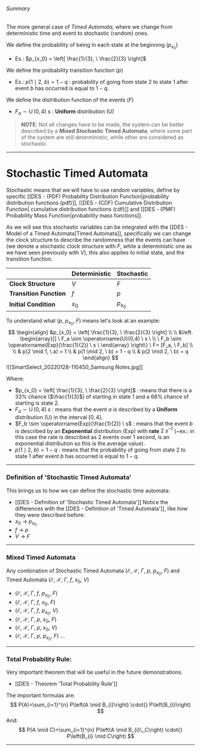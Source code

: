 ###### Summary
The more general case of *Timed Automata*, where we change from deterministic time and event to stochastic (random) ones.

We define the probability of being in each state at the beginning ($p_{x_0}$)
- Es.: $p_{x_0} = \left[ \frac{1}{3}, \ \frac{2}{3} \right]$

We define the probability transition function ($p$)
- Es.: $p(1 \mid 2, \ b) = 1 -q$  : probability of going from state $2$ to state $1$ after event $b$ has occurred is equal to $1-q$.

We define the distribution function of the events ($F$)
- $F_a \sim \operatorname{U}(0,4) \ s$ :  **Uniform** distribution ($\text{U}$) 

> **NOTE**:
> Not all changes have to be made, the system can be better described by a **Mixed Stochastic Timed Automata**, where some part of the system are still deterministic, while other are considered as stochastic

----
# Stochastic Timed Automata
Stochastic means that we will have to use random variables, define by specific [[DES - (PDF) Probability Distribution Function|probability distribution functions (pdf)]], [[DES - (CDF) Cumulative Distribution Function| cumulative distribution functions (cdf)]] and [[DES - (PMF) Probability Mass Function|probability mass functions]].

As we will see this stochastic variables can be integrated with the [[DES - Model of a Timed Automata|Timed Automata]], specifically we can change the clock structure to describe the randomness that the events can have (we denote a stochastic clock structure with $F$, while a deterministic one as we have seen previously with $V$), this also applies to initial state, and the transition function.

 || Deterministic | Stochastic
------------- | ------------- | -------------
**Clock Structure** | $V$ | $F$
**Transition Function** | $f$ | $p$
**Initial Condition** | $x_0$ | $p_{x_0}$

To understand what $\left( p, \ p_{x_0}, \ F \right)$ means let's look at an example:
$$
\begin{align}
&p_{x_0} = \left[ \frac{1}{3}, \ \frac{2}{3} \right]
\\
\\
&\left.
\begin{array}[]
\ F_a \sim \operatorname{U}(0,4) \ s \
\\
\ F_b \sim \operatorname{Exp}(\frac{1}{2}) \ s \
\end{array}
\right\} \ F= [F_a, \ F_b]
\\
\\
& p(2 \mid 1, \ a) = 1 
\\
& p(1 \mid 2, \ b) = 1 - q
\\
& p(2 \mid 2, \ b) = q
\end{align}
$$
![[SmartSelect_20220128-110450_Samsung Notes.jpg]]

Where: 
- $p_{x_0} = \left[ \frac{1}{3}, \ \frac{2}{3} \right]$  : means that there is a 33% chance ($\frac{1}{3}$) of starting in state $1$ and a 66% chance of starting is state $2$.
- $F_a \sim \operatorname{U}(0,4) \ s$ : means that the event $a$ is described by a **Uniform** distribution ($\text{U}$) in the interval $[0,4]$.
- $F_b \sim \operatorname{Exp}(\frac{1}{2}) \ s$ : means that the event $b$ is described by an **Exponential** distribution ($\text{Exp}$) with **rate** $2 \ s^{-1}$ (~ex.: in this case the rate is described as 2 events over 1 second, is an exponential distribution so this is the average value).
- $p(1 \mid 2, \ b) = 1 -q$  : means that the probability of going from state $2$ to state $1$ after event $b$ has occurred is equal to $1-q$.

---
### Definition of 'Stochastic Timed Automata'
This brings us to how we can define the stochastic time automata:
 - [[DES - Definition of 'Stochastic Timed Automata']]
Notice the differences with the [[DES - Definition of 'Timed Automata']], like how they were described before:
- $x_0$ -> $p_{x_0}$
- $f$ -> $p$
- $V$ -> $F$

---
### Mixed Timed Automata
Any combination of Stochastic Timed Automata $\left(\mathcal{E}, \ \mathcal{X}, \ \Gamma, \ p, \ p_{x_{0}}, \ F\right)$ and Timed Automata $\left(\mathcal{E}, \ \mathcal{X}, \ \Gamma, \ f, \ x_0, \ V\right)$
- $\left(\mathcal{E}, \ \mathcal{X}, \ \Gamma, \ f, \ p_{x_{0}}, \ F\right)$
- $\left(\mathcal{E}, \ \mathcal{X}, \ \Gamma, \ f, \ x_0, \ F\right)$
- $\left(\mathcal{E}, \ \mathcal{X}, \ \Gamma, \ f, \ p_{x_{0}}, \ V\right)$
- $\left(\mathcal{E}, \ \mathcal{X}, \ \Gamma, \ p, \ x_0, \ F\right)$
- $\left(\mathcal{E}, \ \mathcal{X}, \ \Gamma, \ p, \ x_0, \ V\right)$
- $\left(\mathcal{E}, \ \mathcal{X}, \ \Gamma, \ p, \ p_{x_{0}}, \ F\right)$
$\ldots$

---
### Total Probability Rule:
Very important theorem that will be useful in the future demonstrations.
- [[DES - Theorem 'Total Probability Rule']]

The important formulas are:
$$
P(A)=\sum_{i=1}^{n} P\left(A \mid B_{i}\right) \cdot{} P\left(B_{i}\right)
$$
And:
$$
P(A \mid C)=\sum_{i=1}^{n} P\left(A \mid B_{i}\,,C\right) \cdot{} P\left(B_{i} \mid C\right)
$$

---